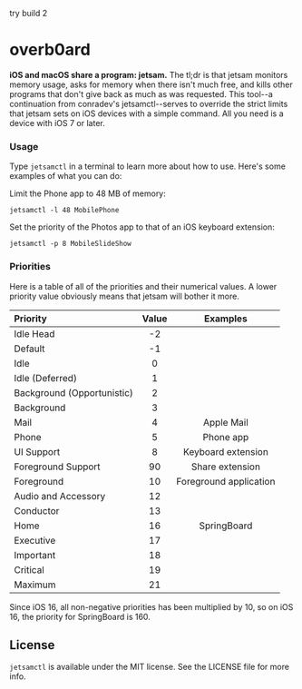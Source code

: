 try build 2

# overb0ard

**iOS and macOS share a program: jetsam.** The tl;dr is that jetsam monitors memory usage, asks for memory when there isn't much free, and kills other programs that don't give back as much as was requested. This tool--a continuation from conradev's jetsamctl--serves to override the strict limits that jetsam sets on iOS devices with a simple command. All you need is a device with iOS 7 or later.

### Usage

Type `jetsamctl` in a terminal to learn more about how to use. Here's some examples of what you can do:

Limit the Phone app to 48 MB of memory: 
```
jetsamctl -l 48 MobilePhone
```

Set the priority of the Photos app to that of an iOS keyboard extension: 
```
jetsamctl -p 8 MobileSlideShow
```

### Priorities

Here is a table of all of the priorities and their numerical values. A lower priority value obviously means that jetsam will bother it more.

| Priority | Value | Examples |
|:--|:--:|:--:|
| Idle Head | -2 | |
| Default | -1 | |
| Idle | 0 | |
| Idle (Deferred) | 1 | |
| Background (Opportunistic) | 2 | |
| Background | 3 | |
| Mail | 4 | Apple Mail |
| Phone | 5 | Phone app |
| UI Support | 8 | Keyboard extension |
| Foreground Support | 90 | Share extension |
| Foreground | 10 | Foreground application |
| Audio and Accessory | 12 | |
| Conductor | 13 | |
| Home | 16 | SpringBoard |
| Executive | 17 | |
| Important | 18 | |
| Critical | 19 | |
| Maximum | 21 | |

Since iOS 16, all non-negative priorities has been multiplied by 10, so on iOS 16, the priority for SpringBoard is 160.

## License

`jetsamctl` is available under the MIT license. See the LICENSE file for more info.
